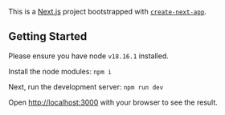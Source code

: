 This is a [Next.js](https://nextjs.org/) project bootstrapped with [`create-next-app`](https://github.com/vercel/next.js/tree/canary/packages/create-next-app).

## Getting Started

Please ensure you have node `v18.16.1` installed.

Install the node modules: `npm i`

Next, run the development server: `npm run dev`

Open [http://localhost:3000](http://localhost:3000) with your browser to see the result.


